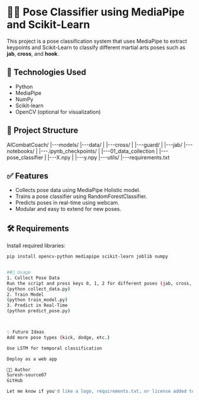 # 🧍‍♂️ Pose Classifier using MediaPipe and Scikit-Learn

This project is a pose classification system that uses MediaPipe to extract keypoints and Scikit-Learn to classify different martial arts poses such as **jab**, **cross**, and **hook**.

## 🔧 Technologies Used
- Python
- MediaPipe
- NumPy
- Scikit-learn
- OpenCV (optional for visualization)

## 📂 Project Structure

AICombatCoach/
|---models/
|---data/
| |---cross/
| |---guard/
| |---jab/
|---notebooks/
| |---.ipynb_checkpoints/
| |---01_data_collection
| |---pose_classifier
| |---X.npy
| |---y.npy
|---utils/
|---requirements.txt



## ✅ Features
- Collects pose data using MediaPipe Holistic model.
- Trains a pose classifier using RandomForestClassifier.
- Predicts poses in real-time using webcam.
- Modular and easy to extend for new poses.

## 🛠️ Requirements

Install required libraries:
```bash
pip install opencv-python mediapipe scikit-learn joblib numpy


##🏃 Usage
1. Collect Pose Data
Run the script and press keys 0, 1, 2 for different poses (jab, cross, guard).
(python collect_data.py)
2. Train Model
(python train_model.py)
3. Predict in Real-Time
(python predict_pose.py)



💡 Future Ideas
Add more pose types (kick, dodge, etc.)

Use LSTM for temporal classification

Deploy as a web app

👨‍💻 Author
Suresh-source07
GitHub

Let me know if you'd like a logo, requirements.txt, or license added too.

